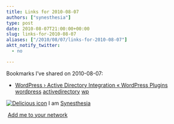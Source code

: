 ```yaml
---
title: Links for 2010-08-07
authors: ["synesthesia"]
type: post
date: 2010-08-07T21:00:00+00:00
slug: links-for-2010-08-07 
aliases: ["/2010/08/07/links-for-2010-08-07"]
aktt_notify_twitter:
  - no

---
```

Bookmarks I&#8217;ve shared on 2010-08-07:

  * [WordPress &rsaquo; Active Directory Integration &laquo; WordPress Plugins][1] 
    [wordpress][2] [activedirectory][3] [wp][4] </li> </ul> 
    
    <p class="deliciouslink">
      <a href="https://del.icio.us/synesthesia" title="See all my bookmarks on del.icio.us"><img src="https://www.synesthesia.co.uk/images/deliciousicon.jpg" alt="Delicious icon" /></a>&nbsp;I am <a href="https://del.icio.us/synesthesia" title="See all my bookmarks on del.icio.us">Synesthesia</a>
    </p>
    
    <p class="deliciouslink">
      <a href="https://del.icio.us/network?add=synesthesia" title="Add me to your del.icio.us network"><img src="https://www.synesthesia.co.uk/images/add.gif" alt="" /></a>&nbsp;<a href="https://del.icio.us/network?add=synesthesia" title="Add me to your del.icio.us network">Add me to your network</a>
    </p>

 [1]: https://wordpress.org/extend/plugins/active-directory-integration/
 [2]: https://delicious.com/synesthesia/wordpress
 [3]: https://delicious.com/synesthesia/activedirectory
 [4]: https://delicious.com/synesthesia/wp